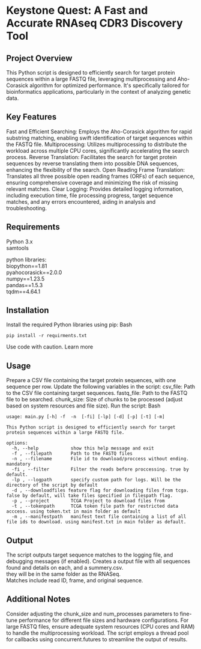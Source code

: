 # Keystone Quest: A Fast and Accurate RNAseq CDR3 Discovery Tool

## Project Overview

This Python script is designed to efficiently search for target protein sequences within a large FASTQ file, leveraging multiprocessing and Aho-Corasick algorithm for optimized performance. It's specifically tailored for bioinformatics applications, particularly in the context of analyzing genetic data.

## Key Features

Fast and Efficient Searching: Employs the Aho-Corasick algorithm for rapid substring matching, enabling swift identification of target sequences within the FASTQ file.
Multiprocessing: Utilizes multiprocessing to distribute the workload across multiple CPU cores, significantly accelerating the search process.
Reverse Translation: Facilitates the search for target protein sequences by reverse translating them into possible DNA sequences, enhancing the flexibility of the search.
Open Reading Frame Translation: Translates all three possible open reading frames (ORFs) of each sequence, ensuring comprehensive coverage and minimizing the risk of missing relevant matches.
Clear Logging: Provides detailed logging information, including execution time, file processing progress, target sequence matches, and any errors encountered, aiding in analysis and troubleshooting.

## Requirements

Python 3.x  
samtools  
  
    
python libraries:  
    biopython==1.81  
    pyahocorasick==2.0.0  
    numpy==1.23.5  
    pandas==1.5.3  
    tqdm==4.64.1    

## Installation

Install the required Python libraries using pip:
Bash
```
pip install -r requirments.txt
```
Use code with caution. Learn more
## Usage

Prepare a CSV file containing the target protein sequences, with one sequence per row.
Update the following variables in the script:
csv_file: Path to the CSV file containing target sequences.
fastq_file: Path to the FASTQ file to be searched.
chunk_size: Size of chunks to be processed (adjust based on system resources and file size).
Run the script:
Bash
```
usage: main.py [-h] -f  -n  [-fi] [-lp] [-d] [-p] [-t] [-m]

This Python script is designed to efficiently search for target protein sequences within a large FASTQ file.

options:
  -h, --help            show this help message and exit
  -f , --filepath       Path to the FASTQ files
  -n , --filename       File id to download/proccess without ending. mandatory
  -fi , --filter        Filter the reads before proccessing. true by default.
  -lp , --logpath       specify custom path for logs. Will be the directory of the script by default
  -d , --downloadfiles feature flag for downloading files from tcga. false by default, will take files specified in filespath flag.
  -p , --project        TCGA Project to download files from
  -t , --tokenpath      TCGA token file path for restricted data acccess. using token.txt in main folder as default
  -m , --manifestpath   manifest text file containing a list of all file ids to download. using manifest.txt in main folder as default.
```

## Output

The script outputs target sequence matches to the logging file, and debugging messages (if enabled).
Creates a output file with all sequences found and details on each, and a summery.csv.  
they will be in the same folder as the RNASeq.  
Matches include read ID, frame, and original sequence.

## Additional Notes

Consider adjusting the chunk_size and num_processes parameters to fine-tune performance for different file sizes and hardware configurations.
For large FASTQ files, ensure adequate system resources (CPU cores and RAM) to handle the multiprocessing workload.
The script employs a thread pool for callbacks using concurrent.futures to streamline the output of results.